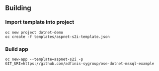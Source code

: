 ## Building

### Import template into project
```
oc new project dotnet-demo
oc create -f templates/aspnet-s2i-template.json
```

### Build app
```
oc new-app --template=aspnet-s2i -p GIT_URI=https://github.com/adfinis-sygroup/ose-dotnet-mssql-example
```
